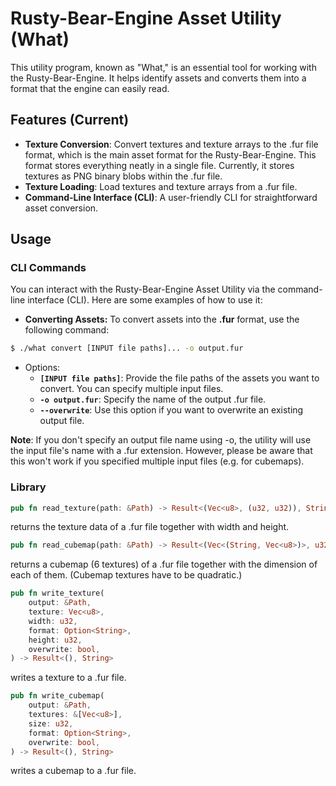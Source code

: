 # Rusty-Bear-Engine Asset Utility (What)
This utility program, known as "What," is an essential tool for working with the Rusty-Bear-Engine. It helps identify assets and converts them into a format that the engine can easily read.

## Features (Current)
 - __Texture Conversion__: Convert textures and texture arrays to the .fur file format, which  is the main asset format for the Rusty-Bear-Engine. This format stores everything neatly in a single file. Currently, it stores textures as PNG binary blobs within the .fur file.
 - __Texture Loading__: Load textures and texture arrays from a .fur file.
 - __Command-Line Interface (CLI)__: A user-friendly CLI for straightforward asset conversion.

## Usage
### CLI Commands
You can interact with the Rusty-Bear-Engine Asset Utility via the command-line interface (CLI). Here are some examples of how to use it:

- __Converting Assets:__
To convert assets into the __.fur__ format, use the following command:
```sh
$ ./what convert [INPUT file paths]... -o output.fur
```
- Options:
    - __`[INPUT file paths]`__: Provide the file paths of the assets you want to convert. You can specify multiple input files.
    - __`-o output.fur`__: Specify the name of the output .fur file.
    - __`--overwrite`__: Use this option if you want to overwrite an existing output file.

__Note__: If you don't specify an output file name using -o, the utility will use the input file's name with a .fur extension. However, please be aware that this won't work if you specified multiple input files (e.g. for cubemaps).

### Library

```Rust
pub fn read_texture(path: &Path) -> Result<(Vec<u8>, (u32, u32)), String>
``` 
returns the texture data of a .fur file together with width and height.

```Rust
pub fn read_cubemap(path: &Path) -> Result<(Vec<(String, Vec<u8>)>, u32), String>
``` 
returns a cubemap (6 textures) of a .fur file together with the dimension of each of them. (Cubemap textures have to be quadratic.)

```Rust
pub fn write_texture(
    output: &Path,
    texture: Vec<u8>,
    width: u32,
    format: Option<String>,
    height: u32,
    overwrite: bool,
) -> Result<(), String>
```
writes a texture to a .fur file.

```Rust
pub fn write_cubemap(
    output: &Path,
    textures: &[Vec<u8>],
    size: u32,
    format: Option<String>,
    overwrite: bool,
) -> Result<(), String>
```
writes a cubemap to a .fur file.
